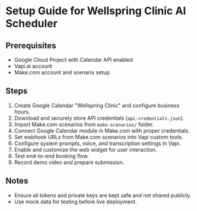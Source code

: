 # Setup Guide for Wellspring Clinic AI Scheduler

## Prerequisites

- Google Cloud Project with Calendar API enabled  
- Vapi.ai account  
- Make.com account and scenario setup

## Steps

1. Create Google Calendar "Wellspring Clinic" and configure business hours.  
2. Download and securely store API credentials (`api-credentials.json`).  
3. Import Make.com scenarios from `make-scenarios/` folder.  
4. Connect Google Calendar module in Make.com with proper credentials.  
5. Set webhook URLs from Make.com scenarios into Vapi custom tools.  
6. Configure system prompts, voice, and transcription settings in Vapi.  
7. Enable and customize the web widget for user interaction.  
8. Test end-to-end booking flow.  
9. Record demo video and prepare submission.

## Notes

- Ensure all tokens and private keys are kept safe and not shared publicly.  
- Use mock data for testing before live deployment.
